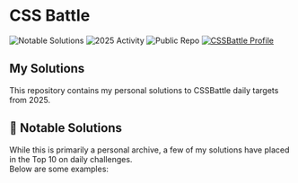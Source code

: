# CSS Battle

![Notable Solutions](https://img.shields.io/badge/CSSBattle-Notable%20Solutions-blueviolet)
![2025 Activity](https://img.shields.io/badge/Active%20in-2025-1f72ff)
![Public Repo](https://img.shields.io/badge/Status-Public-lightgrey)
[![CSSBattle Profile](https://img.shields.io/badge/Profile-CSSBattle-orange)](https://cssbattle.dev/player/nicktheromaniancoder)

## My Solutions

This repository contains my personal solutions to CSSBattle daily targets from 2025.

## 🌟 Notable Solutions

While this is primarily a personal archive, a few of my solutions have placed in the Top 10 on daily challenges.  
Below are some examples:
